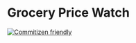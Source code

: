 #  Grocery Price Watch

[![Commitizen friendly](https://img.shields.io/badge/commitizen-friendly-brightgreen.svg)](http://commitizen.github.io/cz-cli/)